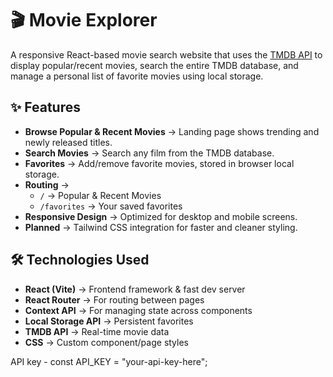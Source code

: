 # 🎬 Movie Explorer

A responsive React-based movie search website that uses the [TMDB API](https://developer.themoviedb.org/) to display popular/recent movies, search the entire TMDB database, and manage a personal list of favorite movies using local storage.

## ✨ Features
- **Browse Popular & Recent Movies** → Landing page shows trending and newly released titles.
- **Search Movies** → Search any film from the TMDB database.
- **Favorites** → Add/remove favorite movies, stored in browser local storage.
- **Routing** →  
  - `/` → Popular & Recent Movies  
  - `/favorites` → Your saved favorites  
- **Responsive Design** → Optimized for desktop and mobile screens.
- **Planned** → Tailwind CSS integration for faster and cleaner styling.

## 🛠️ Technologies Used
- **React (Vite)** → Frontend framework & fast dev server
- **React Router** → For routing between pages
- **Context API** → For managing state across components
- **Local Storage API** → Persistent favorites
- **TMDB API** → Real-time movie data
- **CSS** → Custom component/page styles

API key - 
const API_KEY = "your-api-key-here";
